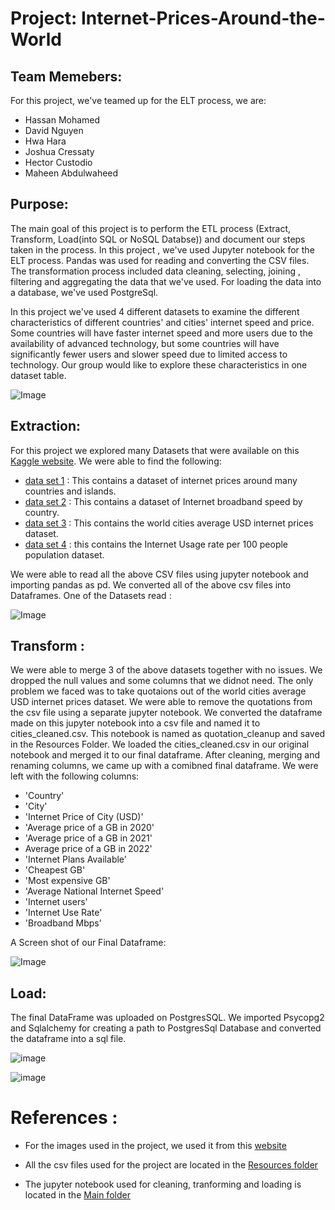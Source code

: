 # Project: Internet-Prices-Around-the-World

## Team Memebers: 
For this project, we've teamed up for the ELT process, we are:

* Hassan Mohamed
* David Nguyen
* Hwa Hara
* Joshua Cressaty
* Hector Custodio
* Maheen Abdulwaheed


## Purpose: 
 The main goal of this project is to perform the ETL process (Extract, Transform, Load(into SQL or NoSQL Databse)) and document our steps taken in the process.  In this project , we've used Jupyter notebook for the ELT process. Pandas was used for reading and converting the CSV files. The transformation process included data cleaning, selecting, joining , filtering and aggregating the data that we've used. For loading the data into a database, we've used PostgreSql. 

 In this project we've used 4 different datasets to examine the different characteristics of different countries' and cities' internet speed and price. Some countries will have faster internet speed and more users due to the availability of advanced technology, but some countries will have significantly fewer users and slower speed due to limited access to technology. Our group would like to explore these characteristics in one dataset table.

 ![Image](/Images/ForREADMe.png)


 ## Extraction:

 For this project we explored many Datasets that were available on this [Kaggle website](https://www.kaggle.com). We were able to find the following:

 * [data set 1](https://www.kaggle.com/datasets/ramjasmaurya/1-gb-internet-price) : This contains a dataset of internet prices around many countries and islands. 
 * [data set 2](https://www.kaggle.com/datasets/prasertk/internet-broadband-and-mobile-speeds-by-country) : This contains a dataset of Internet broadband speed by country.
 * [data set 3](https://www.kaggle.com/datasets/cityapiio/world-cities-average-internet-prices-2020) : This contains the world cities average USD internet prices dataset.
 * [data set 4](https://www.kaggle.com/datasets/sansuthi/gapminder-internet) : this contains the Internet Usage rate per 100 people population dataset.

 We were able to read all the above CSV files using jupyter notebook and importing pandas as pd. We converted all of the above csv files into Dataframes. One of the Datasets read :

 ![Image](/Images/csv_read1.png)


 ## Transform :
 
 We were able to merge 3 of the above datasets together with no issues. We dropped the null values and some columns that we didnot need. The only problem we faced was to take quotaions out of the world cities average USD internet prices dataset. We were able to remove the quotations from the csv file using a separate jupyter notebook. We converted the dataframe made on this jupyter notebook into a csv file and named it to cities_cleaned.csv. This notebook is named as quotation_cleanup and saved in the Resources Folder. We loaded the cities_cleaned.csv in our original notebook and merged it to our final dataframe. After cleaning, merging and renaming columns, we came up with a comibned final dataframe. We were left with the following columns:

 * 'Country'
 * 'City'
 * 'Internet Price of City (USD)'
 * 'Average price of a GB in 2020'
 * 'Average price of a GB in 2021'
 * Average price of a GB in 2022'
 * 'Internet Plans Available'
 * 'Cheapest GB'
 * 'Most expensive GB'
 * 'Average National Internet Speed'
 * 'Internet users'
 * 'Internet Use Rate'
 * 'Broadband Mbps'

 A Screen shot of our Final Dataframe:

 ![Image](/Images/Final_Dataframe.png)

## Load:

The final DataFrame was uploaded on PostgresSQL. We imported Psycopg2 and Sqlalchemy for creating a path to PostgresSql Database and converted the dataframe into a sql file.  

![image](/Images/loadinguntopostgres.png) 

![image](/Images/tableinPostgresql.png) 


# References :

* For the images used in the project, we used it from this [website](https://images.search.yahoo.com/search/images;_ylt=AwrEtVcguBhjYaIScVpXNyoA;_ylu=Y29sbwNiZjEEcG9zAzEEdnRpZAMEc2VjA3BpdnM-?p=internet+around+the+worl&fr2=piv-web&type=E211US714G0&fr=mcafee#id=21&iurl=https%3A%2F%2Fstatic01.nyt.com%2Fimages%2F2019%2F03%2F07%2Ftechnology%2Finternet-cables-oceans-1552081048106%2Finternet-cables-oceans-1552081048106-facebookJumbo-v5.png&action=click)

* All the csv files used for the project are located in the [Resources folder](/Resources)
* The jupyter notebook used for cleaning, tranforming and loading is located in the [Main folder](InternetPricesWorldWide_Notebook.ipynb)



  




 





